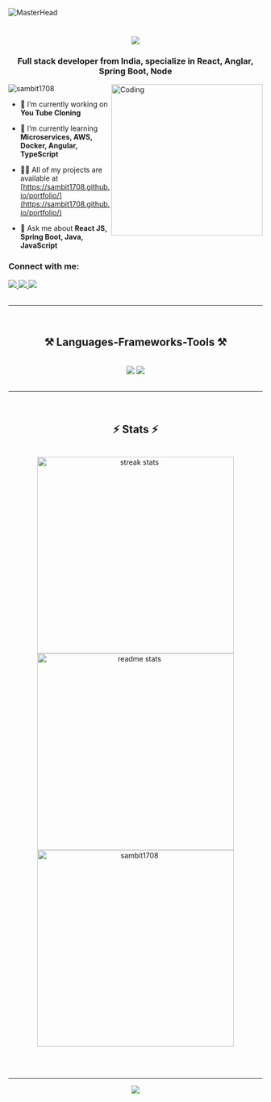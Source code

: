 ![MasterHead](https://github.com/user-attachments/assets/6d4a72ad-2fe2-4af1-bc30-c823edbea90d)

<h1 align="center">
    <img src="https://readme-typing-svg.herokuapp.com/?font=Righteous&size=35&center=true&vCenter=true&width=500&height=70&duration=4000&lines=Hi+There!+👋;+I'm+Sambit+Kumar+Khandai!;" />
</h1>
<h3 align="center">Full stack developer from India, specialize in React, Anglar, Spring Boot, Node</h3>
<img align="right" alt="Coding" width="300" src="https://media.tenor.com/iviIq2uXz-kAAAAi/work-office.gif">

<p align="left"> <img src="https://komarev.com/ghpvc/?username=sambit1708&label=Profile%20views&color=0e75b6&style=flat" alt="sambit1708" /> </p>

- 🔭 I’m currently working on **You Tube Cloning**

- 🌱 I’m currently learning **Microservices, AWS, Docker, Angular, TypeScript**

- 👨‍💻 All of my projects are available at [https://sambit1708.github.io/portfolio/](https://sambit1708.github.io/portfolio/)

- 💬 Ask me about **React JS, Spring Boot, Java, JavaScript**

<h3 align="left">Connect with me:</h3>
<div align="left"> 
  <a href="mailto:sambitkhandai6@gmail.com">
    <img src="https://img.shields.io/badge/Gmail-333333?style=for-the-badge&logo=gmail&logoColor=red" />
  </a>
  <a href="https://linkedin.com/in/sambit-khandai-17082001" target="_blank">
    <img src="https://img.shields.io/badge/LinkedIn-0077B5?style=for-the-badge&logo=linkedin&logoColor=white" target="_blank" />
  </a>
  <a href="https://sambit1708.github.io/portfolio" target="_blank">
     <img src="https://img.shields.io/badge/Portfolio-FF5722?style=for-the-badge&logo=todoist&logoColor=white" target="_blank" /> <!-- sqlite, safari, google-chrome are other good icon options -->
  </a>
</div>
<br />
<hr />
 <br/>
<h2 align="center">⚒️ Languages-Frameworks-Tools ⚒️</h2>
<br/>
<div align="center">
    <img src="https://skillicons.dev/icons?i=react,angular,javascript,typescript,bootstrap,mui,html,css,github,tailwind,git" />
    <img src="https://skillicons.dev/icons?i=java,hibernate,spring,docker,aws,mysql,mongodb,selenium" /><br>
</div>
<br />
<hr/>


<br />
<h2 align="center">⚡ Stats ⚡</h2>

<br/>
<div align="center">
  <img width=390 src="https://github-readme-streak-stats-salesp07.vercel.app/?user=Sambit1708&count_private=true&theme=react&border_radius=10" alt="streak stats"/>
  <img width=390 src="https://github-readme-stats.vercel.app/api?username=Sambit1708&count_private=true&show_icons=true&theme=react&rank_icon=github&border_radius=10" alt="readme stats" />
  <br/>
  <img width=390 src="https://github-readme-stats.vercel.app/api/top-langs?username=sambit1708&show_icons=true&locale=en&layout=compact&theme=react&border_radius=10" alt="sambit1708" />
</div>

<br/><br/>


<hr/>
<p align="center">
    <img src="https://readme-typing-svg.herokuapp.com/?font=Righteous&size=35&center=true&vCenter=true&width=500&height=70&duration=4000&lines=Thank+you!;+for+Visiting!👋;" />
</p>
